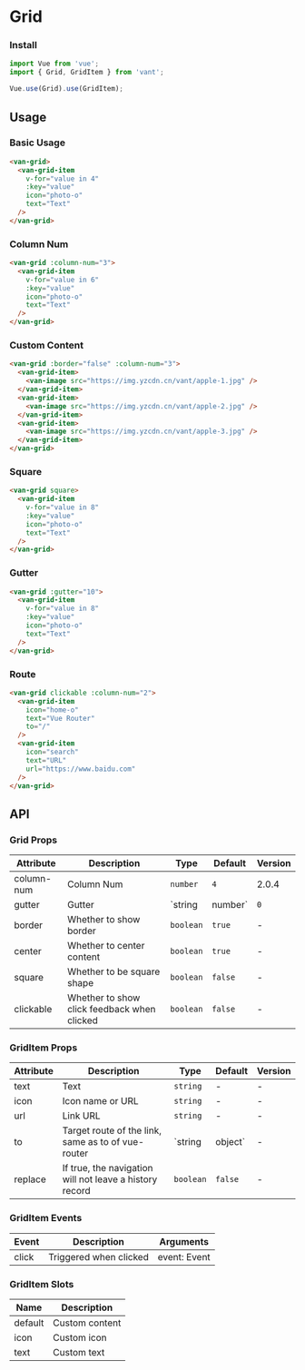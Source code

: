# Grid

### Install

``` javascript
import Vue from 'vue';
import { Grid, GridItem } from 'vant';

Vue.use(Grid).use(GridItem);
```

## Usage

### Basic Usage

```html
<van-grid>
  <van-grid-item
    v-for="value in 4"
    :key="value"
    icon="photo-o"
    text="Text"
  />
</van-grid>
```

### Column Num

```html
<van-grid :column-num="3">
  <van-grid-item
    v-for="value in 6"
    :key="value"
    icon="photo-o"
    text="Text"
  />
</van-grid>
```

### Custom Content

```html
<van-grid :border="false" :column-num="3">
  <van-grid-item>
    <van-image src="https://img.yzcdn.cn/vant/apple-1.jpg" />
  </van-grid-item>
  <van-grid-item>
    <van-image src="https://img.yzcdn.cn/vant/apple-2.jpg" />
  </van-grid-item>
  <van-grid-item>
    <van-image src="https://img.yzcdn.cn/vant/apple-3.jpg" />
  </van-grid-item>
</van-grid>
```

### Square

```html
<van-grid square>
  <van-grid-item
    v-for="value in 8"
    :key="value"
    icon="photo-o"
    text="Text"
  />
</van-grid>
```

### Gutter

```html
<van-grid :gutter="10">
  <van-grid-item
    v-for="value in 8"
    :key="value"
    icon="photo-o"
    text="Text"
  />
</van-grid>
```

### Route

```html
<van-grid clickable :column-num="2">
  <van-grid-item
    icon="home-o"
    text="Vue Router"
    to="/"
  />
  <van-grid-item
    icon="search"
    text="URL"
    url="https://www.baidu.com"
  />
</van-grid>
```

## API

### Grid Props

| Attribute | Description | Type | Default | Version |
|------|------|------|------|------|
| column-num | Column Num | `number` | `4` | 2.0.4 |
| gutter | Gutter | `string | number` | `0` | - |
| border | Whether to show border | `boolean` | `true` | - |
| center | Whether to center content | `boolean` | `true` | - |
| square | Whether to be square shape | `boolean` | `false` | - |
| clickable | Whether to show click feedback when clicked | `boolean` | `false` | - |

### GridItem Props

| Attribute | Description | Type | Default | Version |
|------|------|------|------|------|
| text | Text | `string` | - | - |
| icon | Icon name or URL | `string` | - | - |
| url | Link URL | `string` | - | - |
| to | Target route of the link, same as to of vue-router | `string | object` | - | - |
| replace | If true, the navigation will not leave a history record | `boolean` | `false` | - |

### GridItem Events

| Event | Description | Arguments |
|------|------|------|
| click | Triggered when clicked | event: Event |

### GridItem Slots

| Name | Description |
|------|------|
| default | Custom content |
| icon | Custom icon |
| text | Custom text |
